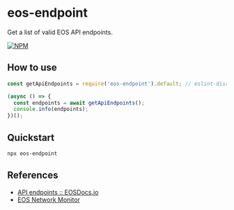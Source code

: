 # eos-endpoint

Get a list of valid EOS API endpoints.

[![NPM](https://nodei.co/npm/eos-endpoint.png?downloads=true&downloadRank=true)](https://nodei.co/npm/eos-endpoint/)

## How to use

```javascript
const getApiEndpoints = require('eos-endpoint').default; // eslint-disable-line import/no-unresolved

(async () => {
  const endpoints = await getApiEndpoints();
  console.info(endpoints);
})();
```

## Quickstart

```bash
npx eos-endpoint
```

## References

- [API endpoints :: EOSDocs.io](https://www.eosdocs.io/resources/apiendpoints/)
- [EOS Network Monitor](https://eosnetworkmonitor.io/)
